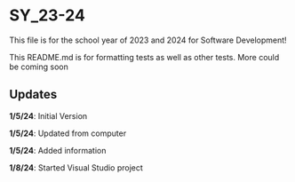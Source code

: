 # SY_23-24

This file is for the school year of 2023 and 2024 for Software Development!

This README.md is for formatting tests as well as other tests. More could be coming soon

## Updates
**1/5/24**: Initial Version

**1/5/24**: Updated from computer

**1/5/24**: Added information

**1/8/24**: Started Visual Studio project
